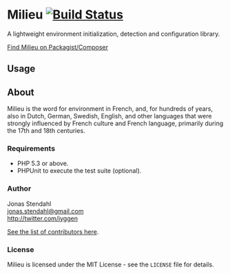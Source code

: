 # Milieu [![Build Status](https://secure.travis-ci.org/jyggen/Milieu.png?branch=master)](https://travis-ci.org/jyggen/Milieu)

A lightweight environment initialization, detection and configuration library.

[Find Milieu on Packagist/Composer](https://packagist.org/packages/jyggen/Milieu)

## Usage

## About

Milieu is the word for environment in French, and, for hundreds of years, also in Dutch, German, Swedish, English, and other languages that were strongly influenced by French culture and French language, primarily during the 17th and 18th centuries.

### Requirements

* PHP 5.3 or above.
* PHPUnit to execute the test suite (optional).

### Author

Jonas Stendahl  
jonas.stendahl@gmail.com  
http://twitter.com/jyggen

[See the list of contributors here](https://github.com/jyggen/Milieu/contributors).

### License

Milieu is licensed under the MIT License - see the `LICENSE` file for details.